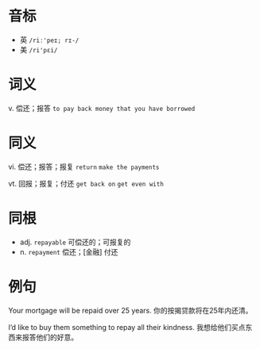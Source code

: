 # 音标

- 英 `/riː'peɪ; rɪ-/`
- 美 `/ri'pɛi/`

# 词义

v. 偿还；报答
`to pay back money that you have borrowed`

# 同义

vi. 偿还；报答；报复
`return` `make the payments`

vt. 回报；报复；付还
`get back on` `get even with`

# 同根

- adj. `repayable` 可偿还的；可报复的
- n. `repayment` 偿还；[金融] 付还

# 例句

Your mortgage will be repaid over 25 years.
你的按揭贷款将在25年内还清。

I’d like to buy them something to repay all their kindness.
我想给他们买点东西来报答他们的好意。


